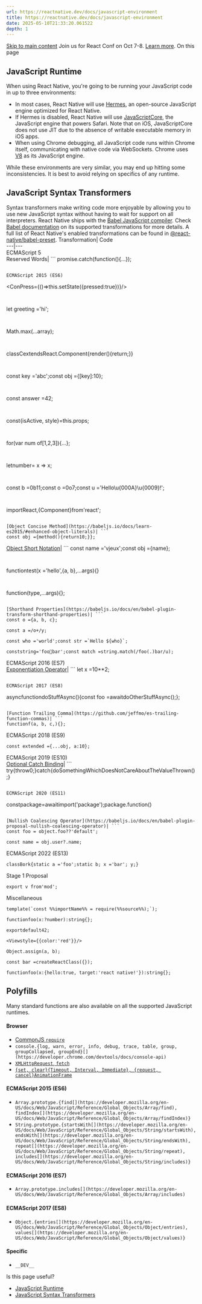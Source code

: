 ```yaml
---
url: https://reactnative.dev/docs/javascript-environment
title: https://reactnative.dev/docs/javascript-environment
date: 2025-05-10T21:33:20.061522
depth: 1
---
```


[Skip to main content](https://reactnative.dev/docs/javascript-environment#__docusaurus_skipToContent_fallback)
Join us for React Conf on Oct 7-8. [Learn more](https://conf.react.dev).
On this page
## JavaScript Runtime[​](https://reactnative.dev/docs/javascript-environment#javascript-runtime "Direct link to JavaScript Runtime")
When using React Native, you're going to be running your JavaScript code in up to three environments:
  * In most cases, React Native will use [Hermes](https://reactnative.dev/docs/hermes), an open-source JavaScript engine optimized for React Native.
  * If Hermes is disabled, React Native will use [JavaScriptCore](https://trac.webkit.org/wiki/JavaScriptCore), the JavaScript engine that powers Safari. Note that on iOS, JavaScriptCore does not use JIT due to the absence of writable executable memory in iOS apps.
  * When using Chrome debugging, all JavaScript code runs within Chrome itself, communicating with native code via WebSockets. Chrome uses [V8](https://v8.dev/) as its JavaScript engine.


While these environments are very similar, you may end up hitting some inconsistencies. It is best to avoid relying on specifics of any runtime.
## JavaScript Syntax Transformers[​](https://reactnative.dev/docs/javascript-environment#javascript-syntax-transformers "Direct link to JavaScript Syntax Transformers")
Syntax transformers make writing code more enjoyable by allowing you to use new JavaScript syntax without having to wait for support on all interpreters.
React Native ships with the [Babel JavaScript compiler](https://babeljs.io). Check [Babel documentation](https://babeljs.io/docs/plugins/#transform-plugins) on its supported transformations for more details.
A full list of React Native's enabled transformations can be found in [@react-native/babel-preset](https://github.com/facebook/react-native/tree/main/packages/react-native-babel-preset).
Transformation| Code  
---|---  
ECMAScript 5  
Reserved Words| ```
promise.catch(function(){...});
```
  
ECMAScript 2015 (ES6)  
```
<ConPress={()=>this.setState({pressed:true})}/>
```
  
```
let greeting ='hi';
```
  
```
Math.max(...array);
```
  
```
classCextendsReact.Component{render(){return<View/>;}}
```
  
```
const key ='abc';const obj ={[key]:10};
```
  
```
const answer =42;
```
  
```
const{isActive, style}=this.props;
```
  
```
for(var num of[1,2,3]){...};
```
  
```
letnumber= x => x;
```
  
```
const b =0b11;const o =0o7;const u ='Hello\u{000A}\u{0009}!';
```
  
```
importReact,{Component}from'react';
```
  
[Object Concise Method](https://babeljs.io/docs/learn-es2015/#enhanced-object-literals)| ```
const obj ={method(){return10;}};
```
  
[Object Short Notation](https://babeljs.io/docs/learn-es2015/#enhanced-object-literals)| ```
const name ='vjeux';const obj ={name};
```
  
```
functiontest(x ='hello',{a, b},...args){}
```
  
```
function(type,...args){};
```
  
[Shorthand Properties](https://babeljs.io/docs/en/babel-plugin-transform-shorthand-properties)| ```
const o ={a, b, c};
```
  
```
const a =/o+/y;
```
  
```
const who ='world';const str =`Hello ${who}`;
```
  
```
conststring='foo💩bar';const match =string.match(/foo(.)bar/u);
```
  
ECMAScript 2016 (ES7)  
[Exponentiation Operator](https://babeljs.io/docs/en/babel-plugin-transform-exponentiation-operator)| ```
let x =10**2;
```
  
ECMAScript 2017 (ES8)  
```
asyncfunctiondoStuffAsync(){const foo =awaitdoOtherStuffAsync();};
```
  
[Function Trailing Comma](https://github.com/jeffmo/es-trailing-function-commas)| ```
functionf(a, b, c,){};
```
  
ECMAScript 2018 (ES9)  
```
const extended ={...obj, a:10};
```
  
ECMAScript 2019 (ES10)  
[Optional Catch Binding](https://babeljs.io/docs/en/babel-plugin-proposal-optional-catch-binding)| ```
try{throw0;}catch{doSomethingWhichDoesNotCareAboutTheValueThrown();}
```
  
ECMAScript 2020 (ES11)  
```
constpackage=awaitimport('package');package.function()
```
  
[Nullish Coalescing Operator](https://babeljs.io/docs/en/babel-plugin-proposal-nullish-coalescing-operator)| ```
const foo = object.foo??'default';
```
  
```
const name = obj.user?.name;
```
  
ECMAScript 2022 (ES13)  
```
classBork{static a ='foo';static b; x ='bar'; y;}
```
  
Stage 1 Proposal  
```
export v from'mod';
```
  
Miscellaneous  
```
template(`const %%importName%% = require(%%source%%);`);
```
  
```
functionfoo(x:?number):string{};
```
  
```
exportdefault42;
```
  
```
<Viewstyle={{color:'red'}}/>
```
  
```
Object.assign(a, b);
```
  
```
const bar =createReactClass({});
```
  
```
functionfoo(x:{hello:true, target:'react native!'}):string{};
```
  
## Polyfills[​](https://reactnative.dev/docs/javascript-environment#polyfills "Direct link to Polyfills")
Many standard functions are also available on all the supported JavaScript runtimes.
#### Browser[​](https://reactnative.dev/docs/javascript-environment#browser "Direct link to Browser")
  * [CommonJS `require`](https://nodejs.org/docs/latest/api/modules.html)
  * `console.{log, warn, error, info, debug, trace, table, group, groupCollapsed, groupEnd}[](https://developer.chrome.com/devtools/docs/console-api)`
  * [`XMLHttpRequest`, `fetch`](https://reactnative.dev/docs/network#content)
  * [`{set, clear}{Timeout, Interval, Immediate}, {request, cancel}AnimationFrame`](https://reactnative.dev/docs/timers#content)


#### ECMAScript 2015 (ES6)[​](https://reactnative.dev/docs/javascript-environment#ecmascript-2015-es6 "Direct link to ECMAScript 2015 \(ES6\)")
  * `Array.prototype.{find[](https://developer.mozilla.org/en-US/docs/Web/JavaScript/Reference/Global_Objects/Array/find), findIndex[](https://developer.mozilla.org/en-US/docs/Web/JavaScript/Reference/Global_Objects/Array/findIndex)}`
  * `String.prototype.{startsWith[](https://developer.mozilla.org/en-US/docs/Web/JavaScript/Reference/Global_Objects/String/startsWith), endsWith[](https://developer.mozilla.org/en-US/docs/Web/JavaScript/Reference/Global_Objects/String/endsWith), repeat[](https://developer.mozilla.org/en-US/docs/Web/JavaScript/Reference/Global_Objects/String/repeat), includes[](https://developer.mozilla.org/en-US/docs/Web/JavaScript/Reference/Global_Objects/String/includes)}`


#### ECMAScript 2016 (ES7)[​](https://reactnative.dev/docs/javascript-environment#ecmascript-2016-es7 "Direct link to ECMAScript 2016 \(ES7\)")
  * `Array.prototype.includes[](https://developer.mozilla.org/en-US/docs/Web/JavaScript/Reference/Global_Objects/Array/includes)`


#### ECMAScript 2017 (ES8)[​](https://reactnative.dev/docs/javascript-environment#ecmascript-2017-es8 "Direct link to ECMAScript 2017 \(ES8\)")
  * `Object.{entries[](https://developer.mozilla.org/en-US/docs/Web/JavaScript/Reference/Global_Objects/Object/entries), values[](https://developer.mozilla.org/en-US/docs/Web/JavaScript/Reference/Global_Objects/Object/values)}`


#### Specific[​](https://reactnative.dev/docs/javascript-environment#specific "Direct link to Specific")
  * `__DEV__`


Is this page useful?
  * [JavaScript Runtime](https://reactnative.dev/docs/javascript-environment#javascript-runtime)
  * [JavaScript Syntax Transformers](https://reactnative.dev/docs/javascript-environment#javascript-syntax-transformers)




